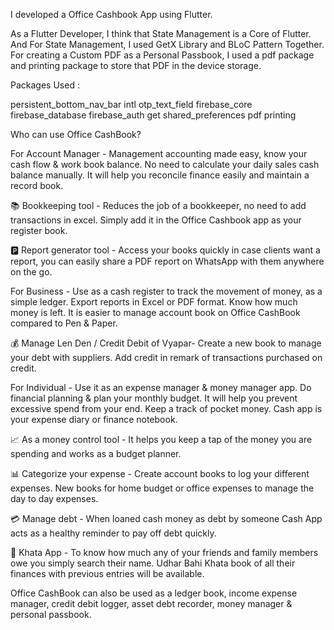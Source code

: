 I developed a Office Cashbook App using Flutter.

As a Flutter Developer, I think that State Management is a Core of Flutter. And For State Management, I used GetX Library and BLoC Pattern Together. For creating a Custom PDF as a Personal Passbook, I used a pdf package and printing package to store that PDF in the device storage.

Packages Used :

persistent_bottom_nav_bar intl otp_text_field firebase_core firebase_database firebase_auth get shared_preferences pdf printing

Who can use Office CashBook?

For Account Manager - Management accounting made easy, know your cash flow & work book balance. No need to calculate your daily sales cash balance manually. It will help you reconcile finance easily and maintain a record book.

📚 Bookkeeping tool - Reduces the job of a bookkeeper, no need to add transactions in excel. Simply add it in the Office Cashbook app as your register book.

🅿️ Report generator tool - Access your books quickly in case clients want a report, you can easily share a PDF report on WhatsApp with them anywhere on the go.

For Business - Use as a cash register to track the movement of money, as a simple ledger. Export reports in Excel or PDF format. Know how much money is left. It is easier to manage account book on Office CashBook compared to Pen & Paper.

💰 Manage Len Den / Credit Debit of Vyapar- Create a new book to manage your debt with suppliers. Add credit in remark of transactions purchased on credit.

For Individual - Use it as an expense manager & money manager app. Do financial planning & plan your monthly budget. It will help you prevent excessive spend from your end. Keep a track of pocket money. Cash app is your expense diary or finance notebook.

📈 As a money control tool - It helps you keep a tap of the money you are spending and works as a budget planner.

📊 Categorize your expense - Create account books to log your different expenses. New books for home budget or office expenses to manage the day to day expenses.

💳 Manage debt - When loaned cash money as debt by someone Cash App acts as a healthy reminder to pay off debt quickly.

🏧 Khata App - To know how much any of your friends and family members owe you simply search their name. Udhar Bahi Khata book of all their finances with previous entries will be available.

Office CashBook can also be used as a ledger book, income expense manager, credit debit logger, asset debt recorder, money manager & personal passbook.